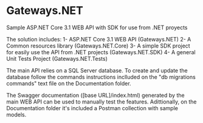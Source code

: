 # Gateways.NET

Sample ASP.NET Core 3.1 WEB API with SDK for use from .NET proyects

The solution includes:
1- ASP.NET Core 3.1 WEB API (Gateways.NET)
2- A Common resources library (Gateways.NET.Core)
3- A simple SDK project for easily use the API from .NET projects (Gateways.NET.SDK)
4- A general Unit Tests Project (Gateways.NET.Tests)

The main API relies on a SQL Server database. To create and update the database follow the commands instructions inclluded on the "db migrations commands" text file on the Documentation folder.

The Swagger documentation ([base URL]/index.html) generated by the main WEB API can be used to manually test the features. Adittionally, on the Documentation folder it's included a Postman collection with sample models.
